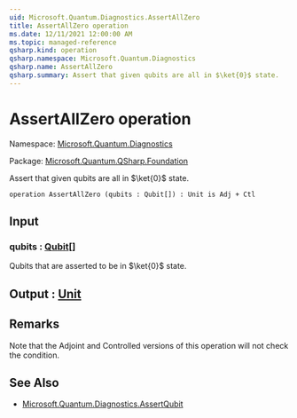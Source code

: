 ```yaml
---
uid: Microsoft.Quantum.Diagnostics.AssertAllZero
title: AssertAllZero operation
ms.date: 12/11/2021 12:00:00 AM
ms.topic: managed-reference
qsharp.kind: operation
qsharp.namespace: Microsoft.Quantum.Diagnostics
qsharp.name: AssertAllZero
qsharp.summary: Assert that given qubits are all in $\ket{0}$ state.
---
```


# AssertAllZero operation

Namespace: [Microsoft.Quantum.Diagnostics](xref:Microsoft.Quantum.Diagnostics)

Package: [Microsoft.Quantum.QSharp.Foundation](https://nuget.org/packages/Microsoft.Quantum.QSharp.Foundation)


Assert that given qubits are all in $\ket{0}$ state.

```qsharp
operation AssertAllZero (qubits : Qubit[]) : Unit is Adj + Ctl
```


## Input

### qubits : [Qubit](xref:microsoft.quantum.qsharp.valueliterals#qubit-literals)[]

Qubits that are asserted to be in $\ket{0}$ state.



## Output : [Unit](xref:microsoft.quantum.qsharp.valueliterals#unit-literal)



## Remarks

Note that the Adjoint and Controlled versions of this operation will notcheck the condition.

## See Also

- [Microsoft.Quantum.Diagnostics.AssertQubit](xref:Microsoft.Quantum.Diagnostics.AssertQubit)